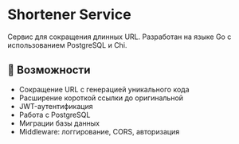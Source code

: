 # Shortener Service

Сервис для сокращения длинных URL. Разработан на языке Go с использованием PostgreSQL и Chi.

## 🚀 Возможности

- Сокращение URL с генерацией уникального кода
- Расширение короткой ссылки до оригинальной
- JWT-аутентификация
- Работа с PostgreSQL
- Миграции базы данных
- Middleware: логгирование, CORS, авторизация
